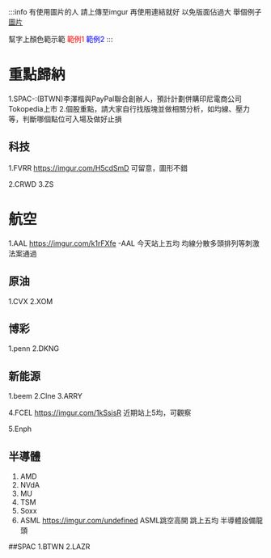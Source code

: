 <style>

.r{
    color:red;
}
.b{
    color:blue;
}

</style>

:::info
有使用圖片的人 請上傳至imgur 再使用連結就好 以免版面佔過大 舉個例子 [圖片](https://i.imgur.com/qjccqS3.jpg)

幫字上顏色範示範 <span class="r">範例1</span> <span class="b">範例2</span> 
:::

# 重點歸納

1.SPAC-:(BTWN)李澤楷與PayPal聯合創辦人，預計計劃併購印尼電商公司Tokopedia上市
2.個股重點，請大家自行找版塊並做相關分析，如均線、壓力等，判斷哪個點位可入場及做好止損


## 科技
1.FVRR
https://imgur.com/H5cdSmD
可留意，圖形不錯

2.CRWD
3.ZS

# 航空
1.AAL
https://imgur.com/k1rFXfe
-AAL 今天站上五均 均線分散多頭排列等刺激法案通過

## 原油
1.CVX
2.XOM

## 博彩

1.penn
2.DKNG


## 新能源

1.beem
2.Clne
3.ARRY

4.FCEL
https://imgur.com/1kSsisR
近期站上5均，可觀察

5.Enph

## 半導體

1. AMD
2. NVdA
3. MU
4. TSM
5. Soxx
6. ASML
https://imgur.com/undefined
ASML跳空高開 跳上五均 半導體設備龍頭

##SPAC
1.BTWN
2.LAZR
